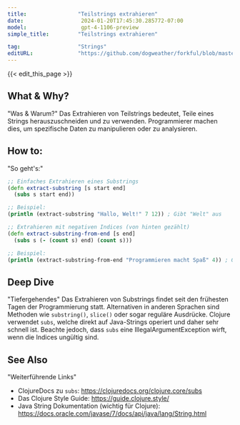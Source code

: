 ```yaml
---
title:                "Teilstrings extrahieren"
date:                  2024-01-20T17:45:30.285772-07:00
model:                 gpt-4-1106-preview
simple_title:         "Teilstrings extrahieren"

tag:                  "Strings"
editURL:              "https://github.com/dogweather/forkful/blob/master/content/de/clojure/extracting-substrings.md"
---
```


{{< edit_this_page >}}

## What & Why?
"Was & Warum?"
Das Extrahieren von Teilstrings bedeutet, Teile eines Strings herauszuschneiden und zu verwenden. Programmierer machen dies, um spezifische Daten zu manipulieren oder zu analysieren.

## How to:
"So geht's:"
```clojure
;; Einfaches Extrahieren eines Substrings
(defn extract-substring [s start end]
  (subs s start end))

;; Beispiel:
(println (extract-substring "Hallo, Welt!" 7 12)) ; Gibt "Welt" aus
```

```clojure
;; Extrahieren mit negativen Indices (von hinten gezählt)
(defn extract-substring-from-end [s end]
  (subs s (- (count s) end) (count s)))

;; Beispiel:
(println (extract-substring-from-end "Programmieren macht Spaß" 4)) ; Gibt "Spaß" aus
```

## Deep Dive
"Tiefergehendes"
Das Extrahieren von Substrings findet seit den frühesten Tagen der Programmierung statt. Alternativen in anderen Sprachen sind Methoden wie `substring()`, `slice()` oder sogar reguläre Ausdrücke. Clojure verwendet `subs`, welche direkt auf Java-Strings operiert und daher sehr schnell ist. Beachte jedoch, dass `subs` eine IllegalArgumentException wirft, wenn die Indices ungültig sind.

## See Also
"Weiterführende Links"
- ClojureDocs zu `subs`: https://clojuredocs.org/clojure.core/subs
- Das Clojure Style Guide: https://guide.clojure.style/
- Java String Dokumentation (wichtig für Clojure): https://docs.oracle.com/javase/7/docs/api/java/lang/String.html
